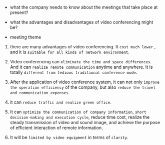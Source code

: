 - what the company needs to know about the meetings that take place at present?
- what the advantages and disadvantages of video conferencing might be?

- meeting theme


1. there are many advantages of video conferencing. It `cost much lower` , and it is `suitable for all kinds of network environment`.

2. Video conferencing can `eliminate the time and space differences`. And it can `realize remote communication` anytime and anywhere. It is totally `different from tedious traditional conference mode`.

3. After the application of video conference system, it can not only `improve the operation efficiency` of the company, but also `reduce the travel and communication expenses`.

3. it can `reduce traffic and realize green office`.

4. It can `optimize the communication of company information`, `short decision-making and execution cycle`, reduce time cost, realize the steady transmission of video and sound image, and achieve the purpose of efficient interaction of remote information.



1. It will be `limited by video equipment` in terms of `clarity`.

